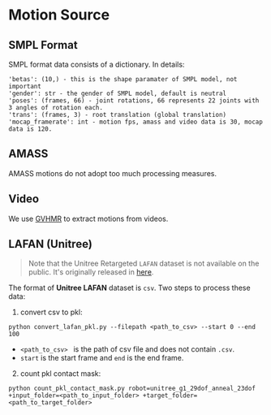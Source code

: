 # Motion Source

## SMPL Format

SMPL format data consists of a dictionary. In details:
```
'betas': (10,) - this is the shape paramater of SMPL model, not important
'gender': str - the gender of SMPL model, default is neutral
'poses': (frames, 66) - joint rotations, 66 represents 22 joints with 3 angles of rotation each.
'trans': (frames, 3) - root translation (global translation)
'mocap_framerate': int - motion fps, amass and video data is 30, mocap data is 120.
```


## AMASS

AMASS motions do not adopt too much processing measures.

## Video

We use [GVHMR](https://github.com/zju3dv/GVHMR) to extract motions from videos.

## LAFAN (Unitree)

> Note that the Unitree Retargeted `LAFAN` dataset is not available on the public. It's originally released in [here](https://huggingface.co/datasets/unitreerobotics/LAFAN1_Retargeting_Dataset).

The format of **Unitree LAFAN** dataset is `csv`. Two steps to process these data:

1. convert csv to pkl:
```
python convert_lafan_pkl.py --filepath <path_to_csv> --start 0 --end 100
```
- `<path_to_csv> ` is the path of csv file and does not contain `.csv`.
- `start` is the start frame and `end` is the end frame.

2. count pkl contact mask:
 
```
python count_pkl_contact_mask.py robot=unitree_g1_29dof_anneal_23dof +input_folder=<path_to_input_folder> +target_folder=<path_to_target_folder>
```

